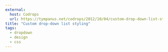 ```yaml
---
external:
  host: Codrops
  url: https://tympanus.net/codrops/2012/10/04/custom-drop-down-list-styling/
title: "Custom drop-down list styling"
tags:
  - dropdown
  - design
  - css
---
```

